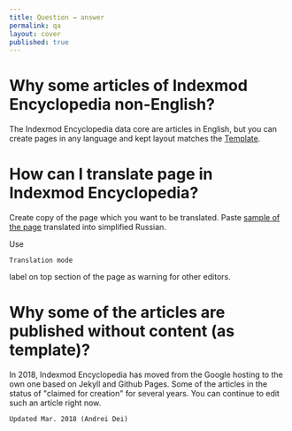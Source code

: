 ```yaml
---
title: Question → answer
permalink: qa
layout: cover
published: true
---
```

# Why some articles of Indexmod Encyclopedia non-English?

The Indexmod Encyclopedia data core are articles in English, but you can create pages in any language and kept layout matches the [Template](https://indexmod.github.io/encyclopedia/template).

# How can I translate page in Indexmod Encyclopedia?

Create copy of the page which you want to be translated. Paste [sample of the page](internet-yami-ichi) translated into simplified Russian. 

Use 

`Translation mode` 

label on top section of the page as warning for other editors.

# Why some of the articles are published without content (as template)?

In 2018, Indexmod Encyclopedia has moved from the Google hosting to the own one based on Jekyll and Github Pages. Some of the articles in the status of "claimed for creation" for several years. You can continue to edit such an article right now. 

`Updated Mar. 2018 (Andrei Dei)`
